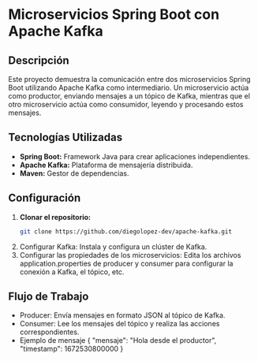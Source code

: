 # Microservicios Spring Boot con Apache Kafka

## Descripción
Este proyecto demuestra la comunicación entre dos microservicios Spring Boot utilizando Apache Kafka como intermediario. Un microservicio actúa como productor, enviando mensajes a un tópico de Kafka, mientras que el otro microservicio actúa como consumidor, leyendo y procesando estos mensajes.

## Tecnologías Utilizadas
* **Spring Boot:** Framework Java para crear aplicaciones independientes.
* **Apache Kafka:** Plataforma de mensajería distribuida.
* **Maven:** Gestor de dependencias.

## Configuración
1. **Clonar el repositorio:**
   ```bash
   git clone https://github.com/diegolopez-dev/apache-kafka.git
2. Configurar Kafka:
  Instala y configura un clúster de Kafka.
3. Configurar las propiedades de los microservicios:
  Edita los archivos application.properties de producer y consumer para configurar la conexión a Kafka, el tópico, etc.

## Flujo de Trabajo
* Producer: Envía mensajes en formato JSON al tópico de Kafka.
* Consumer: Lee los mensajes del tópico y realiza las acciones correspondientes.
* Ejemplo de mensaje
{
  "mensaje": "Hola desde el productor",
  "timestamp": 1672530800000
}
